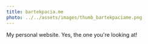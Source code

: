 ```yaml
---
title: bartekpacia.me
photo: ../../assets/images/thumb_bartekpaciame.png
---
```


My personal website. Yes, the one you're looking at!